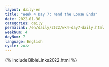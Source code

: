```yaml
---
layout: daily-en
title: "Week 4 Day 7: Mend the Loose Ends"
date: 2022-01-30
categories: daily
permalink: /en/daily/2022/wk4-day7-daily.html
weekNum: 4
dayNum: 7
language: English
cycle: 2022
---
```

{% include BibleLinks2022.html %} 
